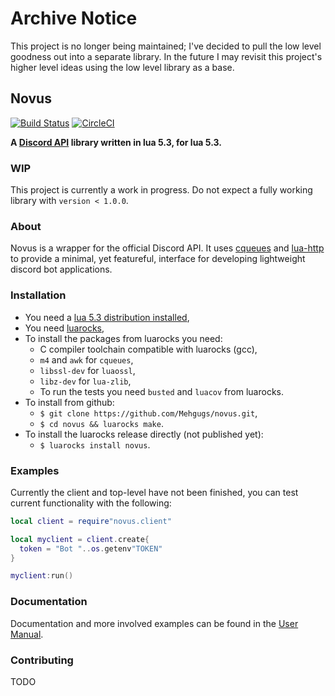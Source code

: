 # Archive Notice #
This project is no longer being maintained; I've decided to pull the low level goodness out into a separate library. In the future I may revisit this project's higher level ideas using the low level library as a base. 

## Novus
[![Build Status](https://travis-ci.org/Mehgugs/novus.svg?branch=master)](https://travis-ci.org/Mehgugs/novus)
[![CircleCI](https://circleci.com/gh/Mehgugs/novus/tree/master.svg?style=svg)](https://circleci.com/gh/Mehgugs/novus/tree/master)


**A [Discord API][discord] library written in lua 5.3, for lua 5.3.**

### WIP
This project is currently a work in progress. Do not expect a fully working
library with `version < 1.0.0`.

### About
Novus is a wrapper for the official Discord API.
It uses [cqueues][cqueues] and [lua-http][lua_http] to provide a minimal, yet featureful,
interface for developing lightweight discord bot applications.

### Installation
- You need a [lua 5.3 distribution installed][lua],
- You need [luarocks][luarocks],
- To install the packages from luarocks you need:
  - C compiler toolchain compatible with luarocks (gcc),
  - `m4` and `awk` for `cqueues`,
  - `libssl-dev` for `luaossl`,
  - `libz-dev` for `lua-zlib`,
  - To run the tests you need `busted` and `luacov` from luarocks.
- To install from github:
  - `$ git clone https://github.com/Mehgugs/novus.git`,
  - `$ cd novus && luarocks make`.
- To install the luarocks release directly (not published yet):
  - `$ luarocks install novus`.

### Examples

Currently the client and top-level have not been finished,
you can test current functionality with the following:
```lua
local client = require"novus.client"

local myclient = client.create{
  token = "Bot "..os.getenv"TOKEN"
}

myclient:run()
```

### Documentation

Documentation and more involved examples can be found in the [User Manual](https://mehgugs.github.io/novus/manual/01-Introduction.md.html).

### Contributing

TODO

[discord]: https://discordapp.com/developers/docs/intro
[lua]: https://www.lua.org/manual/5.3/

[luarocks]: https://github.com/luarocks/luarocks/wiki/Download
[cqueues]: https://github.com/wahern/cqueues
[lua_http]: https://github.com/daurnimator/lua-http
